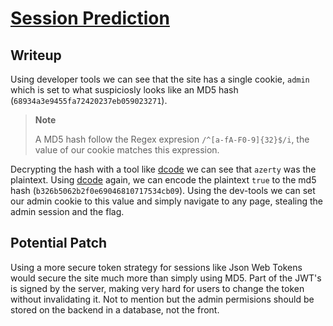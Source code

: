 # [Session Prediction](https://owasp.org/www-community/attacks/Session_Prediction)

## Writeup

Using developer tools we can see that the site has a single cookie, `admin` which is set to what suspiciosly looks like an MD5 hash (`68934a3e9455fa72420237eb059023271`).

> **Note**
>
> A MD5 hash follow the Regex expresion `/^[a-fA-F0-9]{32}$/i`, the value of our cookie matches this expression.

Decrypting the hash with a tool like [dcode](https://decode.fr/md5-hash) we can see that `azerty` was the plaintext. Using [dcode](https://decode.fr/md5-hash) again, we can encode the plaintext `true` to the md5 hash (`b326b5062b2f0e69046810717534cb09`). Using the dev-tools we can set our admin cookie to this value and simply navigate to any page, stealing the admin session and the flag.

## Potential Patch

Using a more secure token strategy for sessions like Json Web Tokens would secure the site much more than simply using MD5. Part of the JWT's is signed by the server, making very hard for users to change the token without invalidating it. Not to mention but the admin permisions should be stored on the backend in a database, not the front.
